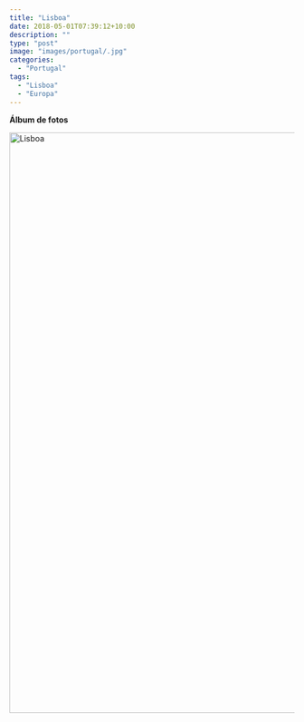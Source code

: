 ```yaml
---
title: "Lisboa"
date: 2018-05-01T07:39:12+10:00
description: ""
type: "post"
image: "images/portugal/.jpg"
categories: 
  - "Portugal"
tags:
  - "Lisboa"
  - "Europa"
---
```



**Álbum de fotos**

<a data-flickr-embed="true" data-header="true" data-footer="true"  href="https://www.flickr.com/photos/mapa_mundi/albums/72157689206131280" title="Lisboa"><img src="https://farm1.staticflickr.com/822/40330696964_1a2fa8c90d_o.jpg" width="683" height="1024" alt="Lisboa"></a><script async src="//embedr.flickr.com/assets/client-code.js" charset="utf-8"></script>
